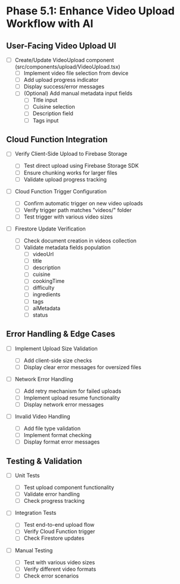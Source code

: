# Phase 5.1: Enhance Video Upload Workflow with AI

## User-Facing Video Upload UI

- [ ] Create/Update VideoUpload component (src/components/upload/VideoUpload.tsx)
  - [ ] Implement video file selection from device
  - [ ] Add upload progress indicator
  - [ ] Display success/error messages
  - [ ] (Optional) Add manual metadata input fields
    - [ ] Title input
    - [ ] Cuisine selection
    - [ ] Description field
    - [ ] Tags input

## Cloud Function Integration

- [ ] Verify Client-Side Upload to Firebase Storage

  - [ ] Test direct upload using Firebase Storage SDK
  - [ ] Ensure chunking works for larger files
  - [ ] Validate upload progress tracking

- [ ] Cloud Function Trigger Configuration

  - [ ] Confirm automatic trigger on new video uploads
  - [ ] Verify trigger path matches "videos/" folder
  - [ ] Test trigger with various video sizes

- [ ] Firestore Update Verification
  - [ ] Check document creation in videos collection
  - [ ] Validate metadata fields population
    - [ ] videoUrl
    - [ ] title
    - [ ] description
    - [ ] cuisine
    - [ ] cookingTime
    - [ ] difficulty
    - [ ] ingredients
    - [ ] tags
    - [ ] aiMetadata
    - [ ] status

## Error Handling & Edge Cases

- [ ] Implement Upload Size Validation

  - [ ] Add client-side size checks
  - [ ] Display clear error messages for oversized files

- [ ] Network Error Handling

  - [ ] Add retry mechanism for failed uploads
  - [ ] Implement upload resume functionality
  - [ ] Display network error messages

- [ ] Invalid Video Handling
  - [ ] Add file type validation
  - [ ] Implement format checking
  - [ ] Display format error messages

## Testing & Validation

- [ ] Unit Tests

  - [ ] Test upload component functionality
  - [ ] Validate error handling
  - [ ] Check progress tracking

- [ ] Integration Tests

  - [ ] Test end-to-end upload flow
  - [ ] Verify Cloud Function trigger
  - [ ] Check Firestore updates

- [ ] Manual Testing
  - [ ] Test with various video sizes
  - [ ] Verify different video formats
  - [ ] Check error scenarios
